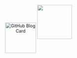 <p align="center">
 <img width="100px" src="https://cdn-icons-png.flaticon.com/512/1187/1187544.png" align="center" alt="GitHub Blog Card" />
<img src='https://svgshare.com/i/wiU.svg' height="112px"/>
 
 
</p>
